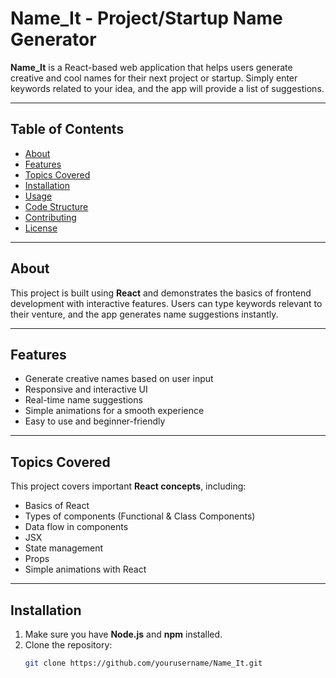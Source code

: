# Name_It - Project/Startup Name Generator

**Name_It** is a React-based web application that helps users generate creative and cool names for their next project or startup. Simply enter keywords related to your idea, and the app will provide a list of suggestions.  

---

## Table of Contents
- [About](#about)
- [Features](#features)
- [Topics Covered](#topics-covered)
- [Installation](#installation)
- [Usage](#usage)
- [Code Structure](#code-structure)
- [Contributing](#contributing)
- [License](#license)

---

## About
This project is built using **React** and demonstrates the basics of frontend development with interactive features. Users can type keywords relevant to their venture, and the app generates name suggestions instantly.  

---

## Features
- Generate creative names based on user input
- Responsive and interactive UI
- Real-time name suggestions
- Simple animations for a smooth experience
- Easy to use and beginner-friendly

---

## Topics Covered
This project covers important **React concepts**, including:
- Basics of React
- Types of components (Functional & Class Components)
- Data flow in components
- JSX
- State management
- Props
- Simple animations with React

---

## Installation
1. Make sure you have **Node.js** and **npm** installed.
2. Clone the repository:
   ```bash
   git clone https://github.com/yourusername/Name_It.git
